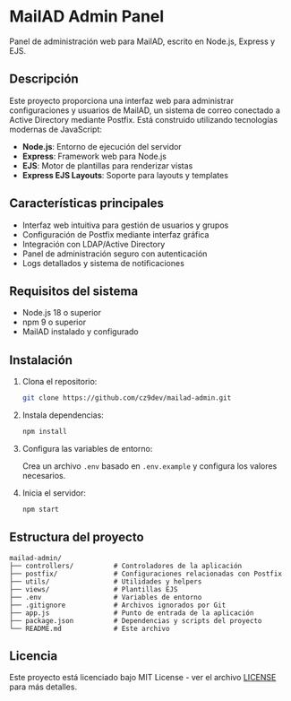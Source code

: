 # MailAD Admin Panel

Panel de administración web para MailAD, escrito en Node.js, Express y EJS.

## Descripción

Este proyecto proporciona una interfaz web para administrar configuraciones y usuarios de MailAD, un sistema de correo conectado a Active Directory mediante Postfix. Está construido utilizando tecnologías modernas de JavaScript:

- **Node.js**: Entorno de ejecución del servidor
- **Express**: Framework web para Node.js
- **EJS**: Motor de plantillas para renderizar vistas
- **Express EJS Layouts**: Soporte para layouts y templates

## Características principales

- Interfaz web intuitiva para gestión de usuarios y grupos
- Configuración de Postfix mediante interfaz gráfica
- Integración con LDAP/Active Directory
- Panel de administración seguro con autenticación
- Logs detallados y sistema de notificaciones

## Requisitos del sistema

- Node.js 18 o superior
- npm 9 o superior
- MailAD instalado y configurado

## Instalación

1. Clona el repositorio:

   ```bash
   git clone https://github.com/cz9dev/mailad-admin.git
   ```

2. Instala dependencias:

   ```bash
   npm install
   ```

3. Configura las variables de entorno:

   Crea un archivo `.env` basado en `.env.example` y configura los valores necesarios.

4. Inicia el servidor:

   ```bash
   npm start
   ```

## Estructura del proyecto

```
mailad-admin/
├── controllers/          # Controladores de la aplicación
├── postfix/              # Configuraciones relacionadas con Postfix
├── utils/                # Utilidades y helpers
├── views/                # Plantillas EJS
├── .env                  # Variables de entorno
├── .gitignore            # Archivos ignorados por Git
├── app.js                # Punto de entrada de la aplicación
├── package.json          # Dependencias y scripts del proyecto
└── README.md             # Este archivo
```

## Licencia

Este proyecto está licenciado bajo MIT License - ver el archivo [LICENSE](LICENSE) para más detalles.
